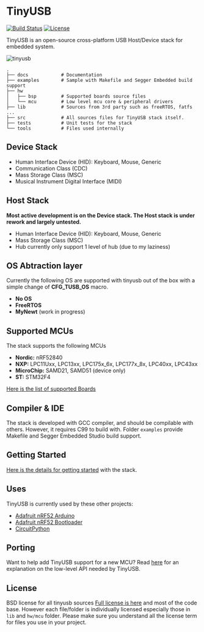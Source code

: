 # TinyUSB

[![Build Status](https://travis-ci.org/hathach/tinyusb.svg?branch=master)](https://travis-ci.org/hathach/tinyusb) [![License](https://img.shields.io/badge/License-BSD%203--Clause-brightgreen.svg)](https://opensource.org/licenses/BSD-3-Clause)

TinyUSB is an open-source cross-platform USB Host/Device stack for embedded system.

![tinyusb](https://user-images.githubusercontent.com/249515/49858616-f60c9700-fe27-11e8-8627-e76936352ff7.png)

```
.
├── docs            # Documentation
├── examples        # Sample with Makefile and Segger Embedded build support
├── hw
│   ├── bsp         # Supported boards source files
│   └── mcu         # Low level mcu core & peripheral drivers
├── lib             # Sources from 3rd party such as freeRTOS, fatfs ...
├── src             # All sources files for TinyUSB stack itself.
├── tests           # Unit tests for the stack
└── tools           # Files used internally
```

## Device Stack

- Human Interface Device (HID): Keyboard, Mouse, Generic
- Communication Class (CDC)
- Mass Storage Class (MSC)
- Musical Instrument Digital Interface (MIDI)

## Host Stack

**Most active development is on the Device stack. The Host stack is under rework and largely untested.**

- Human Interface Device (HID): Keyboard, Mouse, Generic
- Mass Storage Class (MSC)
- Hub currently only support 1 level of hub (due to my laziness)

## OS Abtraction layer

Currently the following OS are supported with tinyusb out of the box with a simple change of **CFG_TUSB_OS** macro.

- **No OS**
- **FreeRTOS**
- **MyNewt** (work in progress)

## Supported MCUs

The stack supports the following MCUs

- **Nordic:** nRF52840
- **NXP:** LPC11Uxx, LPC13xx, LPC175x_6x, LPC177x_8x, LPC40xx, LPC43xx
- **MicroChip:** SAMD21, SAMD51 (device only)
- **ST:** STM32F4

[Here is the list of supported Boards](hw/bsp/readme.md)

## Compiler & IDE

The stack is developed with GCC compiler, and should be compilable with others. However, it requires C99 to build with. Folder `examples` provide Makefile and Segger Embedded Studio build support.

## Getting Started

[Here is the details for getting started](docs/getting_started.md) with the stack.

## Uses

TinyUSB is currently used by these other projects:

* [Adafruit nRF52 Arduino](https://github.com/adafruit/Adafruit_nRF52_Arduino)
* [Adafruit nRF52 Bootloader](https://github.com/adafruit/Adafruit_nRF52_Bootloader)
* [CircuitPython](https://github.com/adafruit/circuitpython)

## Porting

Want to help add TinyUSB support for a new MCU? Read [here](docs/porting.md) for an explanation on the low-level API needed by TinyUSB.

## License

BSD license for all tinyusb sources [Full license is here](tinyusb/license.md) and most of the code base. However each file/folder is individually licensed especially those in `lib` and `hw/mcu` folder. Please make sure you understand all the license term for files you use in your project.
